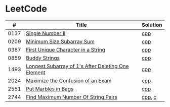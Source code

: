 # LeetCode

| # | Title | Solution |
|---| ----- | -------- |
|0137|[Single Number II](https://leetcode.com/problems/single-number-ii/description/)|[cpp](Solutions_CPP/137_Single_Number_II.cpp)|
|0209|[Minimum Size Subarray Sum](https://leetcode.com/problems/minimum-size-subarray-sum/description/)|[cpp](Solutions_CPP/209_Minimum_Size_Subarray_Sum.cpp)|
|0387|[First Unique Character in a String](https://leetcode.com/problems/first-unique-character-in-a-string/)|[cpp](/Solutions_CPP/387_First_Unique_Character_In_A_String.cpp)|
|0859|[Buddy Strings](https://leetcode.com/problems/buddy-strings/description/)|[cpp](Solutions_CPP/859_Buddy_Strings)|
|1493|[Longest Subarray of 1's After Deleting One Element](https://leetcode.com/problems/longest-subarray-of-1s-after-deleting-one-element/description/)|[cpp](Solutions_CPP/1493_Longest_Subarray_of_1's_After_Deleting_One_Element.cpp)|
|2024|[Maximize the Confusion of an Exam](https://leetcode.com/problems/maximize-the-confusion-of-an-exam/description/)|[cpp](Solutions_CPP/2024_Maximize_The_Confusion_Of_An_Exam.cpp)|
|2551|[Put Marbles in Bags](https://leetcode.com/problems/put-marbles-in-bags/description/)|[cpp](Solutions_CPP/2551_Put_Marbles_In_Bags.cpp)|
|2744|[Find Maximum Number Of String Pairs](https://leetcode.com/problems/find-maximum-number-of-string-pairs/description/)|[cpp](Solutions_CPP/2744_Find_Maximum_Number_Of_String_Pairs.cpp), [c](Solutions_CPP/2744_Find_Maximum_Number_Of_String_Pairs.c)|
